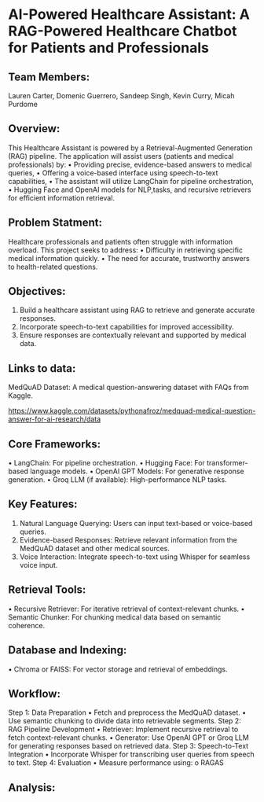 # AI-Powered Healthcare Assistant: A RAG-Powered Healthcare Chatbot for Patients and Professionals

## Team Members:
 Lauren Carter,
 Domenic Guerrero,
 Sandeep Singh,
 Kevin Curry,
 Micah Purdome

## Overview:
This Healthcare Assistant is powered by a Retrieval-Augmented Generation 
(RAG) pipeline. The application will assist users (patients and medical professionals) by: 
• Providing precise, evidence-based answers to medical queries,
• Offering a voice-based interface using speech-to-text capabilities,
• The assistant will utilize LangChain for pipeline orchestration, 
• Hugging Face and OpenAI models for NLP,tasks, and recursive retrievers for efficient information retrieval. 

## Problem Statment:

Healthcare professionals and patients often struggle with information overload. This project seeks to
address:
• Difficulty in retrieving specific medical information quickly.
• The need for accurate, trustworthy answers to health-related questions.

## Objectives:

1. Build a healthcare assistant using RAG to retrieve and generate accurate responses.
2. Incorporate speech-to-text capabilities for improved accessibility.
3. Ensure responses are contextually relevant and supported by medical data.
   
## Links to data:
MedQuAD Dataset: A medical question-answering dataset with FAQs from Kaggle.

https://www.kaggle.com/datasets/pythonafroz/medquad-medical-question-answer-for-ai-research/data

## Core Frameworks:
• LangChain: For pipeline orchestration. 
• Hugging Face: For transformer-based language models. 
• OpenAI GPT Models: For generative response generation. 
• Groq LLM (if available): High-performance NLP tasks. 

## Key Features:
1. Natural Language Querying: Users can input text-based or voice-based queries.
2. Evidence-based Responses: Retrieve relevant information from the MedQuAD dataset and
other medical sources.
3. Voice Interaction: Integrate speech-to-text using Whisper for seamless voice input.

## Retrieval Tools:
• Recursive Retriever: For iterative retrieval of context-relevant chunks.
• Semantic Chunker: For chunking medical data based on semantic coherence.

## Database and Indexing:
• Chroma or FAISS: For vector storage and retrieval of embeddings.

## Workflow:
Step 1: Data Preparation
• Fetch and preprocess the MedQuAD dataset.
• Use semantic chunking to divide data into retrievable segments.
Step 2: RAG Pipeline Development
• Retriever: Implement recursive retrieval to fetch context-relevant chunks.
• Generator: Use OpenAI GPT or Groq LLM for generating responses based on retrieved data.
Step 3: Speech-to-Text Integration
• Incorporate Whisper for transcribing user queries from speech to text.
Step 4: Evaluation
• Measure performance using:
o RAGAS
   
## Analysis: 


